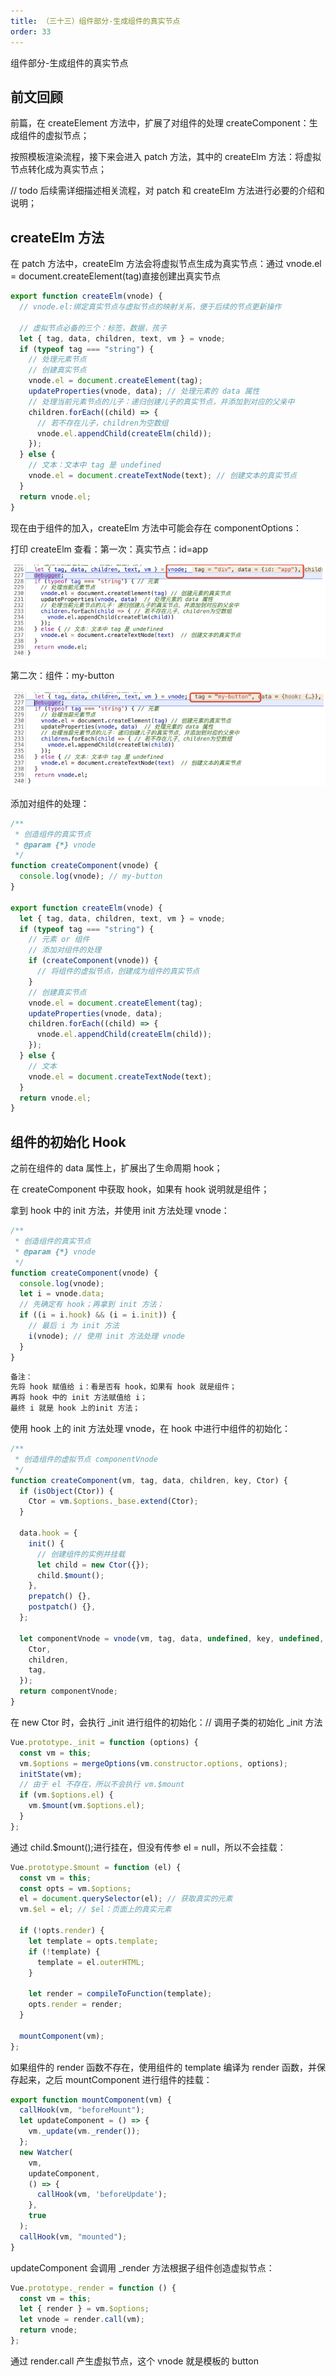 ```yaml
---
title: （三十三）组件部分-生成组件的真实节点
order: 33
---
```


组件部分-生成组件的真实节点

<!-- more -->

## 前文回顾

前篇，在 createElement 方法中，扩展了对组件的处理 createComponent：生成组件的虚拟节点；

按照模板渲染流程，接下来会进入 patch 方法，其中的 createElm 方法：将虚拟节点转化成为真实节点；

// todo 后续需详细描述相关流程，对 patch 和 createElm 方法进行必要的介绍和说明；

## createElm 方法

在 patch 方法中，createElm 方法会将虚拟节点生成为真实节点：通过 vnode.el = document.createElement(tag)直接创建出真实节点

```js
export function createElm(vnode) {
  // vnode.el:绑定真实节点与虚拟节点的映射关系，便于后续的节点更新操作

  // 虚拟节点必备的三个：标签，数据，孩子
  let { tag, data, children, text, vm } = vnode;
  if (typeof tag === "string") {
    // 处理元素节点
    // 创建真实节点
    vnode.el = document.createElement(tag);
    updateProperties(vnode, data); // 处理元素的 data 属性
    // 处理当前元素节点的儿子：递归创建儿子的真实节点，并添加到对应的父亲中
    children.forEach((child) => {
      // 若不存在儿子，children为空数组
      vnode.el.appendChild(createElm(child));
    });
  } else {
    // 文本：文本中 tag 是 undefined
    vnode.el = document.createTextNode(text); // 创建文本的真实节点
  }
  return vnode.el;
}
```

现在由于组件的加入，createElm 方法中可能会存在 componentOptions：

打印 createElm 查看：第一次：真实节点：id=app

![](/images/手写vue2源码/（三十三）组件部分-生成组件的真实节点/img1.png)

第二次：组件：my-button

![](/images/手写vue2源码/（三十三）组件部分-生成组件的真实节点/img2.png)

添加对组件的处理：

```js
/**
 * 创造组件的真实节点
 * @param {*} vnode
 */
function createComponent(vnode) {
  console.log(vnode); // my-button
}

export function createElm(vnode) {
  let { tag, data, children, text, vm } = vnode;
  if (typeof tag === "string") {
    // 元素 or 组件
    // 添加对组件的处理
    if (createComponent(vnode)) {
      // 将组件的虚拟节点，创建成为组件的真实节点
    }
    // 创建真实节点
    vnode.el = document.createElement(tag);
    updateProperties(vnode, data);
    children.forEach((child) => {
      vnode.el.appendChild(createElm(child));
    });
  } else {
    // 文本
    vnode.el = document.createTextNode(text);
  }
  return vnode.el;
}
```

## 组件的初始化 Hook

之前在组件的 data 属性上，扩展出了生命周期 hook；

在 createComponent 中获取 hook，如果有 hook 说明就是组件；

拿到 hook 中的 init 方法，并使用 init 方法处理 vnode：

```js
/**
 * 创造组件的真实节点
 * @param {*} vnode
 */
function createComponent(vnode) {
  console.log(vnode);
  let i = vnode.data;
  // 先确定有 hook；再拿到 init 方法；
  if ((i = i.hook) && (i = i.init)) {
    // 最后 i 为 init 方法
    i(vnode); // 使用 init 方法处理 vnode
  }
}
```

```js
备注：
先将 hook 赋值给 i：看是否有 hook，如果有 hook 就是组件；
再将 hook 中的 init 方法赋值给 i；
最终 i 就是 hook 上的init 方法；
```

使用 hook 上的 init 方法处理 vnode，在 hook 中进行中组件的初始化：

```js
/**
 * 创造组件的虚拟节点 componentVnode
 */
function createComponent(vm, tag, data, children, key, Ctor) {
  if (isObject(Ctor)) {
    Ctor = vm.$options._base.extend(Ctor);
  }

  data.hook = {
    init() {
      // 创建组件的实例并挂载
      let child = new Ctor({});
      child.$mount();
    },
    prepatch() {},
    postpatch() {},
  };

  let componentVnode = vnode(vm, tag, data, undefined, key, undefined, {
    Ctor,
    children,
    tag,
  });
  return componentVnode;
}
```

在 new Ctor 时，会执行 \_init 进行组件的初始化：// 调用子类的初始化 \_init 方法

```js
Vue.prototype._init = function (options) {
  const vm = this;
  vm.$options = mergeOptions(vm.constructor.options, options);
  initState(vm);
  // 由于 el 不存在，所以不会执行 vm.$mount
  if (vm.$options.el) {
    vm.$mount(vm.$options.el);
  }
};
```

通过 child.$mount();进行挂在，但没有传参 el = null，所以不会挂载：

```js
Vue.prototype.$mount = function (el) {
  const vm = this;
  const opts = vm.$options;
  el = document.querySelector(el); // 获取真实的元素
  vm.$el = el; // $el：页面上的真实元素

  if (!opts.render) {
    let template = opts.template;
    if (!template) {
      template = el.outerHTML;
    }

    let render = compileToFunction(template);
    opts.render = render;
  }

  mountComponent(vm);
};
```

如果组件的 render 函数不存在，使用组件的 template 编译为 render 函数，并保存起来，之后 mountComponent 进行组件的挂载：

```js
export function mountComponent(vm) {
  callHook(vm, "beforeMount");
  let updateComponent = () => {
    vm._update(vm._render());
  };
  new Watcher(
    vm,
    updateComponent,
    () => {
      callHook(vm, 'beforeUpdate');
    },
    true
  );
  callHook(vm, "mounted");
}
```

updateComponent 会调用 \_render 方法根据子组件创造虚拟节点：

```js
Vue.prototype._render = function () {
  const vm = this;
  let { render } = vm.$options;
  let vnode = render.call(vm);
  return vnode;
};
```

通过 render.call 产生虚拟节点，这个 vnode 就是模板的 button
